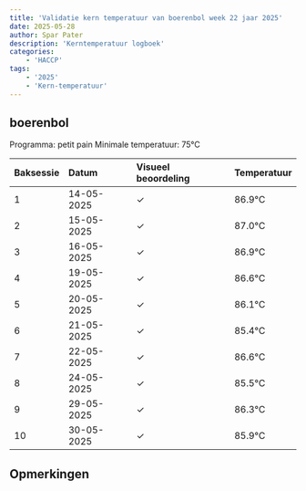 ```yaml
---
title: 'Validatie kern temperatuur van boerenbol week 22 jaar 2025'
date: 2025-05-28
author: Spar Pater
description: 'Kerntemperatuur logboek'
categories:
    - 'HACCP'
tags:
    - '2025'
    - 'Kern-temperatuur'
---
```


## boerenbol

Programma: petit pain
Minimale temperatuur: 75°C

| Baksessie | Datum | Visueel beoordeling | Temperatuur |
|:---|:---|:---|:---|
| 1 | 14-05-2025 | &check; | 86.9°C |
| 2 | 15-05-2025 | &check; | 87.0°C |
| 3 | 16-05-2025 | &check; | 86.9°C |
| 4 | 19-05-2025 | &check; | 86.6°C |
| 5 | 20-05-2025 | &check; | 86.1°C |
| 6 | 21-05-2025 | &check; | 85.4°C |
| 7 | 22-05-2025 | &check; | 86.6°C |
| 8 | 24-05-2025 | &check; | 85.5°C |
| 9 | 29-05-2025 | &check; | 86.3°C |
| 10 | 30-05-2025 | &check; | 85.9°C |

## Opmerkingen


